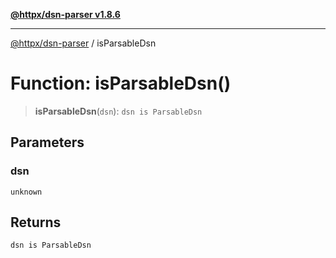 [**@httpx/dsn-parser v1.8.6**](../README.md)

***

[@httpx/dsn-parser](../README.md) / isParsableDsn

# Function: isParsableDsn()

> **isParsableDsn**(`dsn`): `dsn is ParsableDsn`

## Parameters

### dsn

`unknown`

## Returns

`dsn is ParsableDsn`

